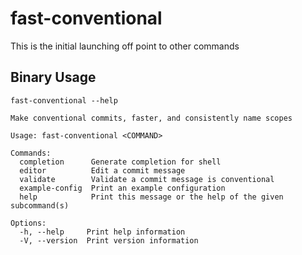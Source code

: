 # fast-conventional

This is the initial launching off point to other commands

## Binary Usage

``` shell,script(name="help",expected_exit_code=0)
fast-conventional --help
```

``` text,verify(script_name="help",stream=stdout)
Make conventional commits, faster, and consistently name scopes

Usage: fast-conventional <COMMAND>

Commands:
  completion      Generate completion for shell
  editor          Edit a commit message
  validate        Validate a commit message is conventional
  example-config  Print an example configuration
  help            Print this message or the help of the given subcommand(s)

Options:
  -h, --help     Print help information
  -V, --version  Print version information
```
